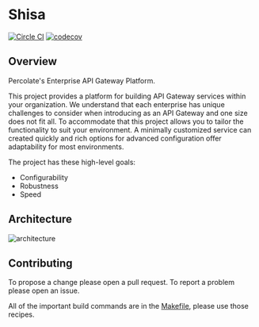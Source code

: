 # Shisa

[![Circle CI](https://circleci.com/gh/percolate/shisa.svg?style=svg)](https://circleci.com/gh/percolate/shisa)
[![codecov](https://codecov.io/gh/percolate/shisa/branch/master/graph/badge.svg?token=SwfoLAaaS2)](https://codecov.io/gh/percolate/shisa)

## Overview

Percolate's Enterprise API Gateway Platform.

This project provides a platform for building API Gateway services
within your organization.  We understand that each enterprise has
unique challenges to consider when introducing as an API Gateway and
one size does not fit all.  To accommodate that this project allows
you to tailor the functionality to suit your environment.  A minimally
customized service can created quickly and rich options for advanced
configuration offer adaptability for most environments.

The project has these high-level goals:

- Configurability
- Robustness
- Speed

## Architecture

![architecture](doc/diagram/architecture.png)

## Contributing

To propose a change please open a pull request.  To report a problem
please open an issue.

All of the important build commands are in the [Makefile](Makefile),
please use those recipes.
